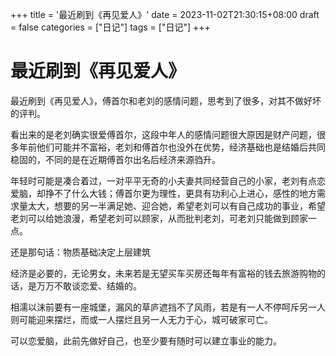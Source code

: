 +++
title = '最近刷到《再见爱人》'
date = 2023-11-02T21:30:15+08:00
draft = false
categories = ["日记"]
tags = ["日记"]
+++

# 最近刷到《再见爱人》

最近刷到《再见爱人》，傅首尔和老刘的感情问题，思考到了很多，对其不做好坏的评判。

看出来的是老刘确实很爱傅首尔，这段中年人的感情问题很大原因是财产问题，很多年前他们可能并不富裕，老刘和傅首尔也没外在优势，经济基础也是结婚后共同稳固的，不同的是在近期傅首尔出名后经济来源驺升。

年轻时可能是凑合着过，一对平平无奇的小夫妻共同经营自己的小家，老刘有点恋爱脑，却挣不了什么大钱；傅首尔更为理性，更具有功利心上进心，感性的地方需求量太大，想要的另一半满足她、迎合她，希望老刘可以有自己成功的事业，希望老刘可以给她浪漫，希望老刘可以顾家，从而批判老刘，可老刘只能做到顾家一点。




还是那句话：物质基础决定上层建筑

经济是必要的，无论男女，未来若是无望买车买房还每年有富裕的钱去旅游购物的话，是万万不敢谈恋爱、结婚的。

相濡以沫前要有一座城堡，漏风的草庐遮挡不了风雨，若是有一人不停呵斥另一人则可能迎来摆烂，而或一人摆烂且另一人无力于心，城可破家可亡。




可以恋爱脑，此前先做好自己，也至少要有随时可以建立事业的能力。